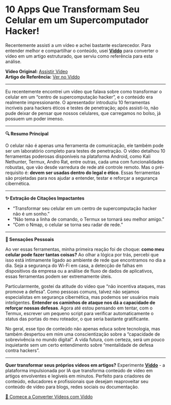 # 10 Apps Que Transformam Seu Celular em um Supercomputador Hacker!

Recentemente assisti a um vídeo e achei bastante esclarecedor. Para entender melhor e compartilhar o conteúdo, usei **[Viddo](https://viddo.pro/)** para converter o vídeo em um artigo estruturado, que serviu como referência para esta análise.

**Vídeo Original:** [Assistir Vídeo](https://www.youtube.com/watch?v=ubbOuusLpUI)  
**Artigo de Referência:** [Ver no Viddo](https://viddo.pro/zh/video-result/2aa73b1f-0b88-4042-a425-7455d153b68a)

---

Eu recentemente encontrei um vídeo que falava sobre como transformar o celular em um “centro de supercomputação hacker”, e o conteúdo era realmente impressionante. O apresentador introduziu 10 ferramentas incríveis para hackers éticos e testes de penetração; após assisti-lo, não pude deixar de pensar que nossos celulares, que carregamos no bolso, já possuem um poder imenso.

---

**🔍 Resumo Principal**

O celular não é apenas uma ferramenta de comunicação, ele também pode ser um laboratório completo para testes de penetração. O vídeo detalhou 10 ferramentas poderosas disponíveis na plataforma Android, como Kali Nethunter, Termux, Andro Rat, entre outras, cada uma com funcionalidades robustas, que vão desde varredura de rede até controle remoto. Mas o pré-requisito é: **devem ser usadas dentro do legal e ético**. Essas ferramentas são projetadas para nos ajudar a entender, testar e reforçar a segurança cibernética.

---

**✨ Extração de Citações Impactantes**

- “Transformar seu celular em um centro de supercomputação hacker não é um sonho.”
- “Não tema a linha de comando, o Termux se tornará seu melhor amigo.”
- “Com o Nmap, o celular se torna seu radar de rede.”

---

**💭 Sensações Pessoais**

Ao ver essas ferramentas, minha primeira reação foi de choque: **como meu celular pode fazer tantas coisas?** Ao olhar a lógica por trás, percebi que isso está intimamente ligado ao ambiente de rede que encontramos no dia a dia. Seja a segurança do Wi-Fi em casa, a detecção de falhas em dispositivos da empresa ou a análise de fluxo de dados de aplicativos, essas ferramentas podem ser extremamente úteis.

Particularmente, gostei da atitude do vídeo que “não incentiva ataques, mas promove a defesa”. Como pessoas comuns, talvez não sejamos especialistas em segurança cibernética, mas podemos ser usuários mais inteligentes. **Entender os caminhos de ataque nos dá a capacidade de reforçar nossas defesas**. Agora até estou pensando em tentar, com o Termux, escrever um pequeno script para verificar automaticamente o status das portas do meu roteador, o que seria bastante gratificante.

No geral, esse tipo de conteúdo não apenas educa sobre tecnologia, mas também despertou em mim uma conscientização sobre a “capacidade de sobrevivência no mundo digital”. A vida futura, com certeza, será um pouco inquietante sem um certo entendimento sobre “mentalidade de defesa contra hackers”.

---

**Quer transformar seus próprios vídeos em artigos?** Experimente **[Viddo](https://viddo.pro/)** - a plataforma impulsionada por IA que transforma conteúdo de vídeo em artigos envolventes e legíveis em minutos. Perfeito para criadores de conteúdo, educadores e profissionais que desejam reaproveitar seu conteúdo de vídeo para blogs, redes sociais ou documentação.

[🚀 Comece a Converter Vídeos com Viddo](https://viddo.pro/)